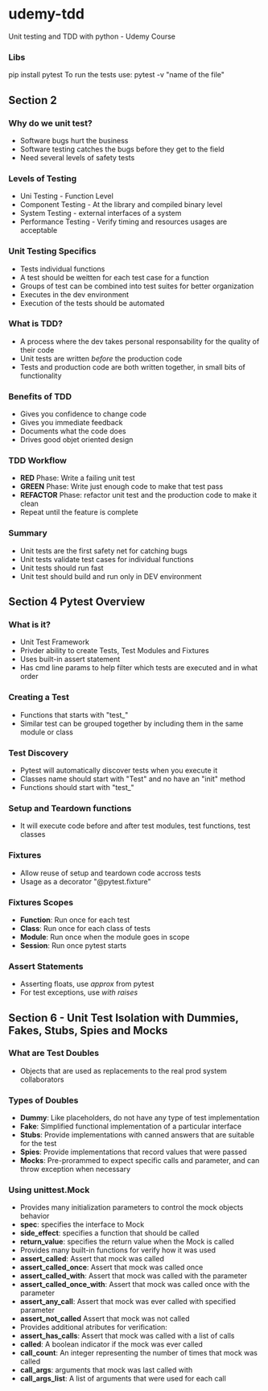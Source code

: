 # udemy-tdd
Unit testing and TDD with python - Udemy Course
### Libs
pip install pytest
To run the tests use: pytest -v "name of the file"

## Section 2
### Why do we unit test?
* Software bugs hurt the business
* Software testing catches the bugs before they get to the field
* Need several levels of safety tests

### Levels of Testing
* Uni Testing - Function Level
* Component Testing - At the library and compiled binary level
* System Testing - external interfaces of a system
* Performance Testing - Verify timing and resources usages are acceptable

### Unit Testing Specifics
* Tests individual functions
* A test should be weitten for each test case for a function
* Groups of test can be combined into test suites for better organization
* Executes in the dev environment
* Execution of the tests should be automated

### What is TDD?
* A process where the dev takes personal responsability for the quality of their code
* Unit tests are written _before_ the production code
* Tests and production code are both written together, in small bits of functionality

### Benefits of TDD
* Gives you confidence to change code
* Gives you immediate feedback
* Documents what the code does
* Drives good objet oriented design

### TDD Workflow
* __RED__ Phase: Write a failing unit test
* __GREEN__ Phase: Write just enough code to make that test pass
* __REFACTOR__ Phase: refactor unit test and the production code to make it clean
* Repeat until the feature is complete

### Summary
* Unit tests are the first safety net for catching bugs
* Unit tests validate test cases for individual functions
* Unit tests should run fast
* Unit test should build and run only in DEV environment

## Section 4 Pytest Overview

### What is it?
* Unit Test Framework
* Privder ability to create Tests, Test Modules and Fixtures
* Uses built-in assert statement
* Has cmd line params to help filter which tests are executed and in what order

### Creating a Test
* Functions that starts with "test_"
* Similar test can be grouped together by including them in the same module or class

### Test Discovery
* Pytest will automatically discover tests when you execute it
* Classes name should start with "Test" and no have an "init" method
* Functions should start with "test_"

### Setup and Teardown functions
* It will execute code before and after test modules, test functions, test classes

### Fixtures
* Allow reuse of setup and teardown code accross tests
* Usage as a decorator "@pytest.fixture"

### Fixtures Scopes
* __Function__: Run once for each test
* __Class__: Run once for each class of tests
* __Module__: Run once when the module goes in scope
* __Session__: Run once pytest starts

### Assert Statements
* Asserting floats, use _approx_ from pytest
* For test exceptions, use _with raises_

## Section 6 - Unit Test Isolation with Dummies, Fakes, Stubs, Spies and Mocks

### What are Test Doubles
* Objects that are used as replacements to the real prod system collaborators

### Types of Doubles
* __Dummy__: Like placeholders, do not have any type of test implementation
* __Fake__: Simplified functional implementation of a particular interface
* __Stubs__: Provide implementations with canned answers that are suitable for the test
* __Spies__: Provide implementations that record values that were passed
* __Mocks__: Pre-prorammed to expect specific calls and parameter, and can throw exception when necessary

### Using unittest.Mock
* Provides many initialization parameters to control the mock objects behavior
* __spec__: specifies the interface to Mock
* __side_effect__: specifies a function that should be called
* __return_value__: specifies the return value when the Mock is called
* Provides many built-in functions for verify how it was used
* __assert_called__: Assert that mock was called
* __assert_called_once__: Assert that mock was called once
* __assert_called_with__: Assert that mock was called with the parameter
* __assert_called_once_with__: Assert that mock was called once with the parameter
* __assert_any_call__: Assert that mock was ever called with specified parameter
* __assert_not_called__ Assert that mock was not called
* Provides additional atributes for verification:
* __assert_has_calls__: Assert that mock was called with a list of calls
* __called__: A boolean indicator if the mock was ever called
* __call_count__: An integer representing the number of times that mock was called
* __call_args__: arguments that mock was last called with
* __call_args_list__: A list of arguments that were used for each call